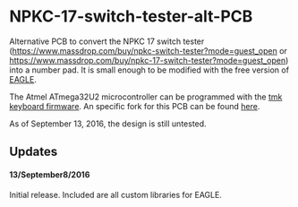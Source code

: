 # NPKC-17-switch-tester-alt-PCB
Alternative PCB to convert the NPKC 17 switch tester (https://www.massdrop.com/buy/npkc-switch-tester?mode=guest_open or https://www.massdrop.com/buy/npkc-17-switch-tester?mode=guest_open) into a number pad. It is small enough to be modified with the free version of [EAGLE](https://cadsoft.io/).

The Atmel ATmega32U2 microcontroller can be programmed with the [tmk keyboard firmware](https://github.com/tmk/tmk_keyboard). An specific fork for this PCB can be found [here](https://github.com/VinnyCordeiro/tmk_keyboard/tree/master/keyboard/AUNK_Numpad).

As of September 13, 2016, the design is still untested.

Updates
-------
#### 13/September8/2016
Initial release. Included are all custom libraries for EAGLE.
